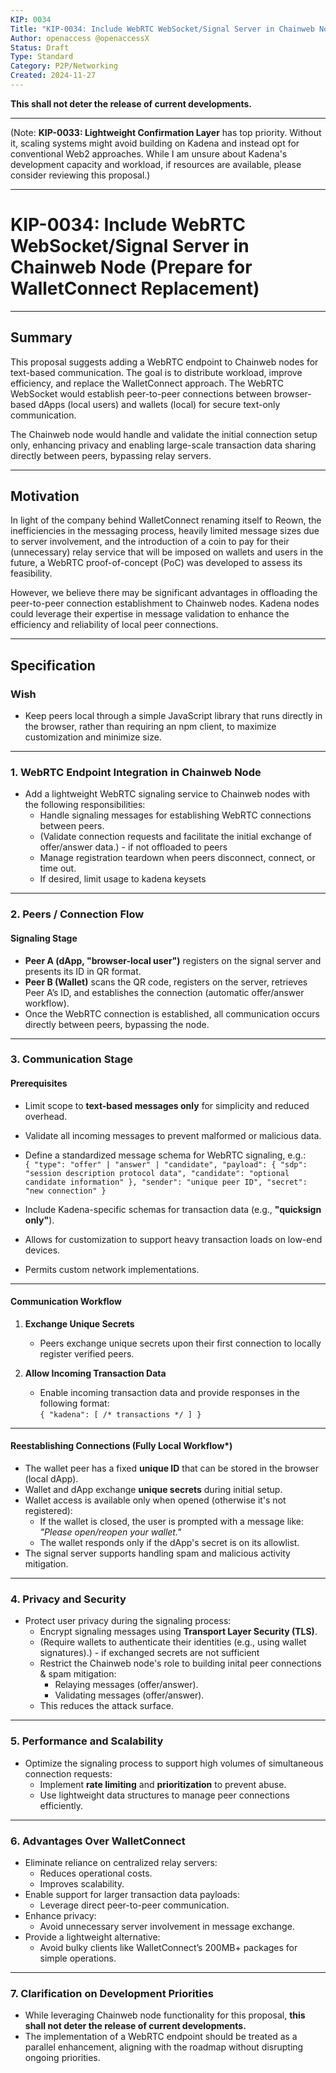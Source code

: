 ```yaml
---
KIP: 0034
Title: "KIP-0034: Include WebRTC WebSocket/Signal Server in Chainweb Node (Prepare for WalletConnect Replacement)"
Author: openaccess @openaccessX
Status: Draft
Type: Standard
Category: P2P/Networking
Created: 2024-11-27
---
```


**This shall not deter the release of current developments.**

---

(Note: **KIP-0033: Lightweight Confirmation Layer** has top priority. Without it, scaling systems might avoid building on Kadena and instead opt for conventional Web2 approaches. While I am unsure about Kadena's development capacity and workload, if resources are available, please consider reviewing this proposal.)

---

# KIP-0034: Include WebRTC WebSocket/Signal Server in Chainweb Node (Prepare for WalletConnect Replacement)

---

## Summary
This proposal suggests adding a WebRTC endpoint to Chainweb nodes for text-based communication. The goal is to distribute workload, improve efficiency, and replace the WalletConnect approach. The WebRTC WebSocket would establish peer-to-peer connections between browser-based dApps (local users) and wallets (local) for secure text-only communication. 

The Chainweb node would handle and validate the initial connection setup only, enhancing privacy and enabling large-scale transaction data sharing directly between peers, bypassing relay servers.

---

## Motivation
In light of the company behind WalletConnect renaming itself to Reown, the inefficiencies in the messaging process, heavily limited message sizes due to server involvement, and the introduction of a coin to pay for their (unnecessary) relay service that will be imposed on wallets and users in the future, a WebRTC proof-of-concept (PoC) was developed to assess its feasibility.

However, we believe there may be significant advantages in offloading the peer-to-peer connection establishment to Chainweb nodes. Kadena nodes could leverage their expertise in message validation to enhance the efficiency and reliability of local peer connections.

---

## Specification

### **Wish**
- Keep peers local through a simple JavaScript library that runs directly in the browser, rather than requiring an npm client, to maximize customization and minimize size.

---

### **1. WebRTC Endpoint Integration in Chainweb Node**
- Add a lightweight WebRTC signaling service to Chainweb nodes with the following responsibilities:
  - Handle signaling messages for establishing WebRTC connections between peers.
  - (Validate connection requests and facilitate the initial exchange of offer/answer data.) - if not offloaded to peers
  - Manage registration teardown when peers disconnect, connect, or time out.
  - If desired, limit usage to kadena keysets
---

### **2. Peers / Connection Flow**

#### **Signaling Stage**
- **Peer A (dApp, "browser-local user")** registers on the signal server and presents its ID in QR format.
- **Peer B (Wallet)** scans the QR code, registers on the server, retrieves Peer A’s ID, and establishes the connection (automatic offer/answer workflow).  
- Once the WebRTC connection is established, all communication occurs directly between peers, bypassing the node.

---

### **3. Communication Stage**

#### **Prerequisites**
- Limit scope to **text-based messages only** for simplicity and reduced overhead.
- Validate all incoming messages to prevent malformed or malicious data.
- Define a standardized message schema for WebRTC signaling, e.g.:  
  ``
  {
    "type": "offer" | "answer" | "candidate",
    "payload": {
      "sdp": "session description protocol data",
      "candidate": "optional candidate information"
    },
    "sender": "unique peer ID",
    "secret": "new connection"
  }
``

- Include Kadena-specific schemas for transaction data (e.g., **"quicksign only"**).
- Allows for customization to support heavy transaction loads on low-end devices.
- Permits custom network implementations.

---

#### **Communication Workflow**
1. **Exchange Unique Secrets**  
   - Peers exchange unique secrets upon their first connection to locally register verified peers.

2. **Allow Incoming Transaction Data**  
   - Enable incoming transaction data and provide responses in the following format:  
     ``
     {
       "kadena": [ /* transactions */ ]
     }
     ``

---

#### **Reestablishing Connections** (Fully Local Workflow*)

- The wallet peer has a fixed **unique ID** that can be stored in the browser (local dApp).
- Wallet and dApp exchange **unique secrets** during initial setup.
- Wallet access is available only when opened (otherwise it's not registered):
  - If the wallet is closed, the user is prompted with a message like:  
    *"Please open/reopen your wallet."*
  - The wallet responds only if the dApp's secret is on its allowlist.
- The signal server supports handling spam and malicious activity mitigation.

---

### **4. Privacy and Security**
- Protect user privacy during the signaling process:
  - Encrypt signaling messages using **Transport Layer Security (TLS)**.
  - (Require wallets to authenticate their identities (e.g., using wallet signatures).) - if exchanged secrets are not sufficient
  - Restrict the Chainweb node's role to building inital peer connections & spam mitigation:
    - Relaying messages (offer/answer).
    - Validating messages (offer/answer).
  - This reduces the attack surface.

---

### **5. Performance and Scalability**
- Optimize the signaling process to support high volumes of simultaneous connection requests:
  - Implement **rate limiting** and **prioritization** to prevent abuse.
  - Use lightweight data structures to manage peer connections efficiently.

---

### **6. Advantages Over WalletConnect**
- Eliminate reliance on centralized relay servers:
  - Reduces operational costs.
  - Improves scalability.
- Enable support for larger transaction data payloads:
  - Leverage direct peer-to-peer communication.
- Enhance privacy:
  - Avoid unnecessary server involvement in message exchange.
- Provide a lightweight alternative:
  - Avoid bulky clients like WalletConnect’s 200MB+ packages for simple operations.

---

### **7. Clarification on Development Priorities**
- While leveraging Chainweb node functionality for this proposal, **this shall not deter the release of current developments.**
- The implementation of a WebRTC endpoint should be treated as a parallel enhancement, aligning with the roadmap without disrupting ongoing priorities.

